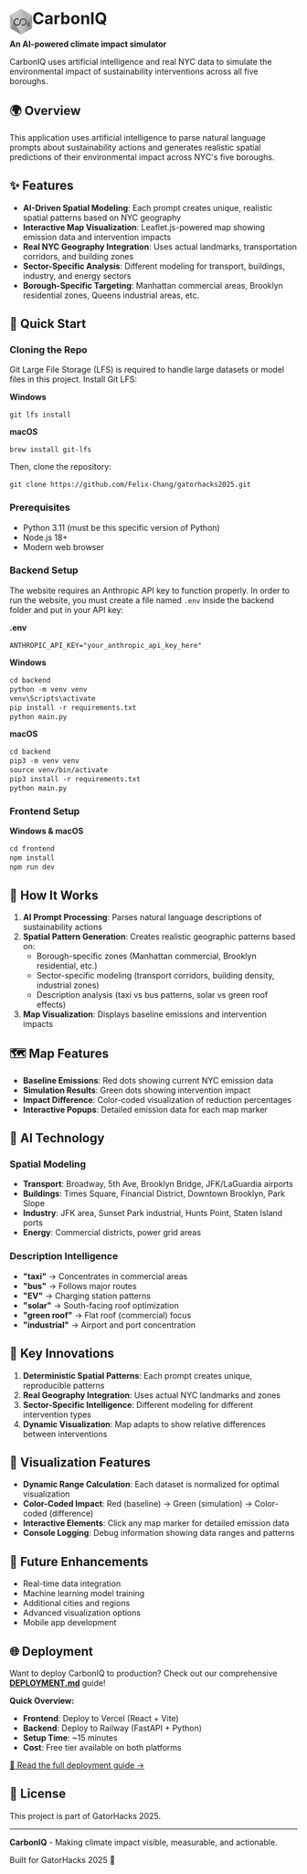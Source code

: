 # CarbonIQ<img src="carboniq-logo.png" alt="CarbonIQ Logo" width="40" align="left"/>


**An AI-powered climate impact simulator**

CarbonIQ uses artificial intelligence and real NYC data to simulate the environmental impact of sustainability interventions across all five boroughs.

## 🌍 Overview

This application uses artificial intelligence to parse natural language prompts about sustainability actions and generates realistic spatial predictions of their environmental impact across NYC's five boroughs.

## ✨ Features

- **AI-Driven Spatial Modeling**: Each prompt creates unique, realistic spatial patterns based on NYC geography
- **Interactive Map Visualization**: Leaflet.js-powered map showing emission data and intervention impacts
- **Real NYC Geography Integration**: Uses actual landmarks, transportation corridors, and building zones
- **Sector-Specific Analysis**: Different modeling for transport, buildings, industry, and energy sectors
- **Borough-Specific Targeting**: Manhattan commercial areas, Brooklyn residential zones, Queens industrial areas, etc.

## 🚀 Quick Start

### Cloning the Repo

Git Large File Storage (LFS) is required to handle large datasets or model files in this project. Install Git LFS:

**Windows**
```
git lfs install
```

**macOS**
```
brew install git-lfs
```

Then, clone the repository:
```
git clone https://github.com/Felix-Chang/gatorhacks2025.git
```

### Prerequisites
- Python 3.11 (must be this specific version of Python)
- Node.js 18+
- Modern web browser

### Backend Setup

The website requires an Anthropic API key to function properly. In order to run the website, you must create a file named `.env` inside the backend folder and put in your API key:

**.env**
```
ANTHROPIC_API_KEY="your_anthropic_api_key_here"
```

**Windows**
```
cd backend
python -m venv venv
venv\Scripts\activate
pip install -r requirements.txt
python main.py
```

**macOS**
```
cd backend
pip3 -m venv venv
source venv/bin/activate
pip3 install -r requirements.txt
python main.py
```

### Frontend Setup
**Windows & macOS**
```
cd frontend
npm install
npm run dev
```

## 🎯 How It Works

1. **AI Prompt Processing**: Parses natural language descriptions of sustainability actions
2. **Spatial Pattern Generation**: Creates realistic geographic patterns based on:
   - Borough-specific zones (Manhattan commercial, Brooklyn residential, etc.)
   - Sector-specific modeling (transport corridors, building density, industrial zones)
   - Description analysis (taxi vs bus patterns, solar vs green roof effects)
3. **Map Visualization**: Displays baseline emissions and intervention impacts

## 🗺️ Map Features

- **Baseline Emissions**: Red dots showing current NYC emission data
- **Simulation Results**: Green dots showing intervention impact
- **Impact Difference**: Color-coded visualization of reduction percentages
- **Interactive Popups**: Detailed emission data for each map marker

## 🧠 AI Technology

### Spatial Modeling
- **Transport**: Broadway, 5th Ave, Brooklyn Bridge, JFK/LaGuardia airports
- **Buildings**: Times Square, Financial District, Downtown Brooklyn, Park Slope
- **Industry**: JFK area, Sunset Park industrial, Hunts Point, Staten Island ports
- **Energy**: Commercial districts, power grid areas

### Description Intelligence
- **"taxi"** → Concentrates in commercial areas
- **"bus"** → Follows major routes  
- **"EV"** → Charging station patterns
- **"solar"** → South-facing roof optimization
- **"green roof"** → Flat roof (commercial) focus
- **"industrial"** → Airport and port concentration

## 🌟 Key Innovations

1. **Deterministic Spatial Patterns**: Each prompt creates unique, reproducible patterns
2. **Real Geography Integration**: Uses actual NYC landmarks and zones
3. **Sector-Specific Intelligence**: Different modeling for different intervention types
4. **Dynamic Visualization**: Map adapts to show relative differences between interventions

## 🎨 Visualization Features

- **Dynamic Range Calculation**: Each dataset is normalized for optimal visualization
- **Color-Coded Impact**: Red (baseline) → Green (simulation) → Color-coded (difference)
- **Interactive Elements**: Click any map marker for detailed emission data
- **Console Logging**: Debug information showing data ranges and patterns

## 🚀 Future Enhancements

- Real-time data integration
- Machine learning model training
- Additional cities and regions
- Advanced visualization options
- Mobile app development

## 🌐 Deployment

Want to deploy CarbonIQ to production? Check out our comprehensive [**DEPLOYMENT.md**](./DEPLOYMENT.md) guide!

**Quick Overview:**
- **Frontend**: Deploy to Vercel (React + Vite)
- **Backend**: Deploy to Railway (FastAPI + Python)
- **Setup Time**: ~15 minutes
- **Cost**: Free tier available on both platforms

[📖 Read the full deployment guide →](./DEPLOYMENT.md)

## 📄 License

This project is part of GatorHacks 2025.

---

**CarbonIQ** - Making climate impact visible, measurable, and actionable.

Built for GatorHacks 2025 🐊
